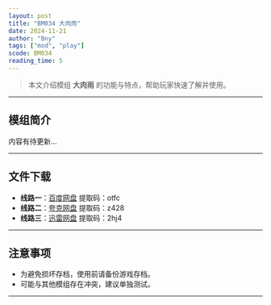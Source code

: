 ```yaml
---
layout: post
title: "BM034 大肉雨"
date: 2024-11-21
author: "Bny"
tags: ["mod", "play"]
scode: BM034
reading_time: 5
---
```


> 本文介绍模组 **大肉雨** 的功能与特点，帮助玩家快速了解并使用。

---

## 模组简介

内容有待更新...

---


## 文件下载
- **线路一**：[百度网盘](https://pan.baidu.com/s/1xB5wgM1fP37khnqBLxOnrw?pwd=otfc)  提取码：otfc  
- **线路二**：[夸克网盘](https://pan.quark.cn/s/1b2dbac625a8?pwd=z428)  提取码：z428  
- **线路三**：[迅雷网盘](https://pan.xunlei.com/s/VOCCb_y1T4vle4QlH6p7RbjBA1?pwd=2hj4)  提取码：2hj4  

---

## 注意事项
- 为避免损坏存档，使用前请备份游戏存档。
- 可能与其他模组存在冲突，建议单独测试。

---

